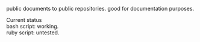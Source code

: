 public documents to public repositories. good for documentation purposes.

Current status
<br>bash script: working.
<br>ruby script: untested.
